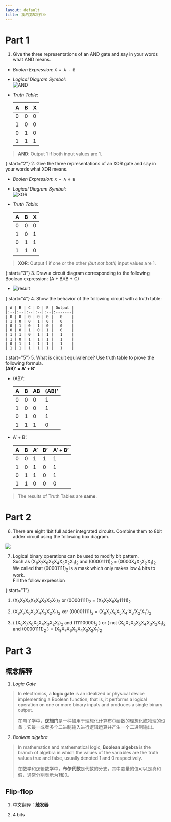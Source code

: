 ```yaml
---
layout: default
title: 我的第5次作业
---
```


# Part 1

1. Give the three representations of an AND gate and say in your words what AND means.
 
* *Boolen Expression*: `X = A · B`  
* *Logical Diagram Symbol*:   
![AND](images/hw05/ANDgate.png)  
* *Truth Table*:

    | A | B | X    |
    |:--|:--|:-----|
    | 0 | 0 | 0    |
    | 1 | 0 | 0    |
    | 0 | 1 | 0    |
    | 1 | 1 | 1    |

>**AND**: Output 1 if both input values are 1.

{:start="2"}
2. Give the three representations of an XOR gate and say in your words what XOR means.

* *Boolen Expression*: `X = A ⊕ B`  
* *Logical Diagram Symbol*:   
![XOR](images/hw05/XORgate.png)  
* *Truth Table*:

    | A | B | X    |
    |:--|:--|:-----|
    | 0 | 0 | 0    |
    | 1 | 0 | 1    |
    | 0 | 1 | 1    |
    | 1 | 1 | 0    |

>**XOR**: Output 1 if one or the other *(but not both)* input values are 1.

{:start="3"}
3. Draw a circuit diagram corresponding to the following Boolean expression: (A + B)(B + C)

* ![result](images/hw05/(A+B)(B+C).png)

{:start="4"}
4. Show the behavior of the following circuit with a truth table:

    | A | B | C | D | E | Output |
    |:--|:--|:--|:--|:--|:-------|
    | 0 | 0 | 0 | 0 | 0 |   0    |
    | 1 | 0 | 0 | 1 | 0 |   0    |
    | 0 | 1 | 0 | 1 | 0 |   0    |
    | 0 | 0 | 1 | 0 | 1 |   0    |
    | 1 | 1 | 0 | 1 | 1 |   1    |
    | 1 | 0 | 1 | 1 | 1 |   1    |
    | 0 | 1 | 1 | 1 | 1 |   1    |
    | 1 | 1 | 1 | 1 | 1 |   1    |

{:start="5"}
5. What is circuit equivalence? Use truth table to prove the following formula.  
**(AB)’ = A’ + B’**

* (AB)’:  

    | A | B | AB   | (AB)’ |
    |:--|:--|:-----|:------|
    | 0 | 0 | 0    | 1     |
    | 1 | 0 | 0    | 1     |
    | 0 | 1 | 0    | 1     |
    | 1 | 1 | 1    | 0     |

* A’ + B’: 

    | A | B | A’ | B’ | A’ + B’ |
    |:--|:--|:---|:---|:--------|
    | 0 | 0 | 1  | 1  |    1    |
    | 1 | 0 | 1  | 0  |    1    |
    | 0 | 1 | 1  | 0  |    1    |
    | 1 | 1 | 0  | 0  |    0    |

> The results of Truth Tables are **same**.

# Part 2

6. There are eight 1bit full adder integrated circuits. Combine them to 8bit adder circuit using the following box diagram.

![](images/hw05/8bitadder.jpg)

7. Logical binary operations can be used to modify bit pattern.  
Such as  (X<sub>8</sub>X<sub>7</sub>X<sub>6</sub>X<sub>5</sub>X<sub>4</sub>X<sub>3</sub>X<sub>2</sub>X<sub>1</sub>)<sub>2</sub> and (00001111)<sub>2</sub> = (0000X<sub>4</sub>X<sub>3</sub>X<sub>2</sub>X<sub>1</sub>)<sub>2</sub>  
We called that (00001111)<sub>2</sub> is a mask which only makes low 4 bits to work.  
Fill the follow expression

{:start="1"}
1. (X<sub>8</sub>X<sub>7</sub>X<sub>6</sub>X<sub>5</sub>X<sub>4</sub>X<sub>3</sub>X<sub>2</sub>X<sub>1</sub>)<sub>2</sub> or (00001111)<sub>2</sub> = 
(X<sub>8</sub>X<sub>7</sub>X<sub>6</sub>X<sub>5</sub>1111)<sub>2</sub>

2. (X<sub>8</sub>X<sub>7</sub>X<sub>6</sub>X<sub>5</sub>X<sub>4</sub>X<sub>3</sub>X<sub>2</sub>X<sub>1</sub>)<sub>2</sub>
xor (00001111)<sub>2</sub> = 
(X<sub>8</sub>X<sub>7</sub>X<sub>6</sub>X<sub>5</sub>X<sub>4</sub>’X<sub>3</sub>’X<sub>2</sub>’X<sub>1</sub>’)<sub>2</sub>

3. ( (X<sub>8</sub>X<sub>7</sub>X<sub>6</sub>X<sub>5</sub>X<sub>4</sub>X<sub>3</sub>X<sub>2</sub>X<sub>1</sub>)<sub>2</sub> and (11110000)<sub>2</sub> ) or ( not (X<sub>8</sub>X<sub>7</sub>X<sub>6</sub>X<sub>5</sub>X<sub>4</sub>X<sub>3</sub>X<sub>2</sub>X<sub>1</sub>)<sub>2</sub> and (00001111)<sub>2</sub> ) = 
(X<sub>8</sub>X<sub>7</sub>X<sub>6</sub>X<sub>5</sub>X<sub>4</sub>X<sub>3</sub>X<sub>2</sub>X<sub>1</sub>)<sub>2</sub>

# Part 3

## 概念解释

1. *Logic Gate*  
> In electronics, a **logic gate** is an idealized or physical device implementing a Boolean function; that is, it performs a logical operation on one or more binary inputs and produces a single binary output.  
>
> 在电子学中，**逻辑门**是一种被用于理想化计算布尔函数的理想化或物理的设备；它最一或者多个二进制输入进行逻辑运算并产生一个二进制输出。

2. *Boolean algebra*  
>In mathematics and mathematical logic, **Boolean algebra** is the branch of algebra in which the values of the variables are the truth values true and false, usually denoted 1 and 0 respectively.  
>
>在数学和逻辑数学中，**布尔代数**是代数的分支，其中变量的值可以是真和假，通常分别表示为1和0。

## Flip-flop

1. 中文翻译：**触发器**

2. 4 bits